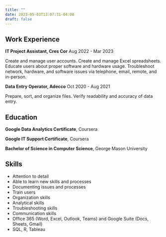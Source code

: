 ```yaml
---
title: ""
date: 2023-05-03T13:07:31-04:00
draft: false
---
```


## Work Experience
__IT Project Assistant, Cres Cor__  Aug 2022 - Mar 2023

Create and manage user accounts. Create and manage Excel spreadsheets. Educate users about proper software and 
hardware usage. Troubleshoot network, hardware, and software issues via telephone, email, remote, and in-person.

__Data Entry Operator, Adecco__  Oct 2020 - Aug 2021

Prepare, sort, and organize files. Verify readability and accuracy of data entry.


## Education
__Google Data Analytics Certificate__, Coursera

__Google IT Support Certificate__, Coursera

__Bachelor of Science in Computer Science__, George Mason University

## Skills
- Attention to detail
- Able to learn new skills and processes
- Documenting issues and processes
- Train users
- Organization skills
- Analytical skills
- Troubleshooting skills
- Communication skills
- Office 365 (Word, Excel, Outlook, Teams) and Google Suite (Docs, Sheets, Gmail)
- SQL, R, Tableau

